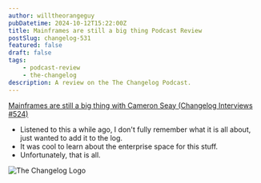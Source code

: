 ```yaml
---
author: willtheorangeguy
pubDatetime: 2024-10-12T15:22:00Z
title: Mainframes are still a big thing Podcast Review
postSlug: changelog-531
featured: false
draft: false
tags:
    - podcast-review
    - the-changelog
description: A review on the The Changelog Podcast.
---
```


[Mainframes are still a big thing with Cameron Seay (Changelog Interviews #524)](https://changelog.com/podcast/524)

-   Listened to this a while ago, I don't fully remember what it is all about, just wanted to add it to the log.
-   It was cool to learn about the enterprise space for this stuff.
-   Unfortunately, that is all.

![The Changelog Logo](https://is1-ssl.mzstatic.com/image/thumb/Podcasts123/v4/b5/b1/43/b5b14333-7cbe-123d-c444-0204e5d08102/mza_311421542997449775.png/300x300bb.webp)

